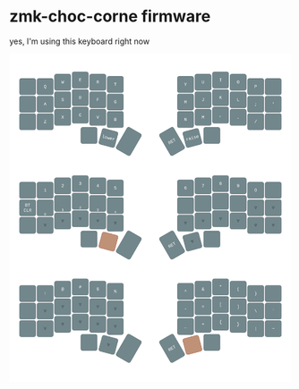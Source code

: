 # zmk-choc-corne firmware

yes, I'm using this keyboard right now

![keymap](keymap-drawer/corne.svg)
